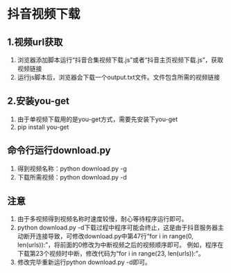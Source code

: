# 抖音视频下载
## 1.视频url获取
  1. 浏览器添加脚本运行“抖音合集视频下载.js”或者“抖音主页视频下载.js”，获取视频链接
  2. 运行js脚本后，浏览器会下载一个output.txt文件。文件包含所需的视频链接
## 2.安装you-get
  1. 由于单视频下载用的是you-get方式，需要先安装下you-get
  2. pip install you-get
## 命令行运行download.py
  1. 得到视频名称：python download.py -g
  2. 下载所需视频：python download.py -d
## 注意
  1. 由于多视频得到视频名称时速度较慢，耐心等待程序运行即可。
  2. python download.py -d下载过程中程序可能会终止，这是由于抖音服务器主动断开连接导致，可修改download.py中第47行“for i in range(0, len(urls)):”，将前面的0修改为中断视频之后的视频顺序即可。
  例如，程序在下载第23个视频时中断，修改代码为“for i in range(23, len(urls)):”。
  3. 修改完毕重新运行python download.py -d即可。
